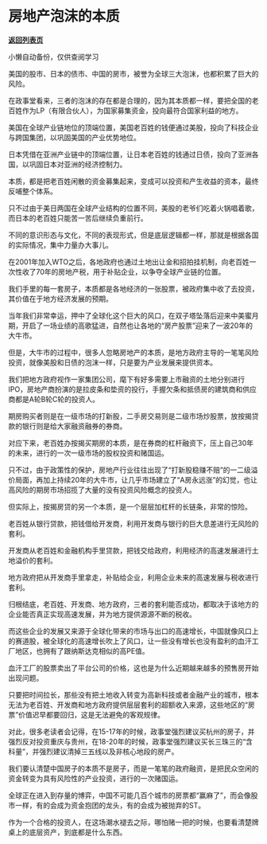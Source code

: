 # 房地产泡沫的本质

[**返回列表页**](/gzh/政事堂2019)

小懒自动备份，仅供查阅学习

美国的股市、日本的债市、中国的房市，被誉为全球三大泡沫，也都积累了巨大的风险。  

在政事堂看来，三者的泡沫的存在都是合理的，因为其本质都一样，要把全国的老百姓作为LP（有限合伙人），为国家募集资金，投向最符合国家利益的地方。

美国在全球产业链地位的顶端位置，美国老百姓的钱便通过美股，投向了科技企业与跨国集团，以巩固美国的产业优势地位。

日本凭借在亚洲产业链中的顶端位置，让日本老百姓的钱通过日债，投向了亚洲各国，以巩固日本对亚洲的经济控制力。

本质，都是把老百姓闲散的资金募集起来，变成可以投资和产生收益的资本，最终反哺整个体系。

只不过由于美日两国在全球产业结构的位置不同，美股的老爷们吃着火锅唱着歌，而日本的老百姓只能苦一苦后继续负重前行。  

不同的意识形态与文化，不同的表现形式，但是底层逻辑都一样，那就是根据各国的实际情况，集中力量办大事儿。

在2001年加入WTO之后，各地政府也通过土地出让金和招拍挂机制，向老百姓一次性收了70年的房地产税，用于补贴企业，以争夺全球产业链的位置。

我们手里的每一套房子，本质都是各地经济的一张股票，被政府集中收了去投资，其价值在于地方经济发展的预期。  

当年我们非常幸运，押中了全球化这个巨大的风口，在双子塔坠落后迎来中美蜜月期，开启了一场业绩的高歌猛进，自然也让各地的“房产股票”迎来了一波20年的大牛市。

但是，大牛市的过程中，很多人忽略房地产的本质，是地方政府主导的一笔笔风险投资，就像美股和日债的泡沫一样，只是要为产业发展来提供资本。

我们把地方政府视作一家集团公司，麾下有好多需要上市融资的土地分别进行IPO，房地产商扮演的是拉皮条和垫资的投行，手握欠条和抵债房的建筑商和供应商都是A轮B轮C轮的投资人。

期房购买者则是在一级市场的打新股，二手房交易则是二级市场炒股票，放按揭贷款的银行则是给大家融资融券的券商。

对应下来，老百姓办按揭买期房的本质，是在券商的杠杆融资下，压上自己30年的未来，进行的一次一级市场的股权投资和赌国运。

只不过，由于政策性的保护，房地产行业往往出现了“打新股稳赚不赔”的一二级溢价局面，再加上持续20年的大牛市，让几乎市场建立了“A房永远涨”的幻觉，也让高风险的期房市场招揽了大量的没有投资风险概念的投资人。

但实际上，按揭房贷的另一个本质，是一个层层加杠杆的长链条，非常的惊险。

老百姓从银行贷款，把钱借给开发商，利用开发商与银行的巨大息差进行无风险的套利。

开发商从老百姓和金融机构手里贷款，把钱交给政府，利用经济的高速发展进行土地溢价的套利。

地方政府把从开发商手里拿走，补贴给企业，利用企业未来的高速发展与税收进行套利。  

归根结底，老百姓、开发商、地方政府，三者的套利能否成功，都取决于该地方的企业能否真正实现高速发展，并为地方提供源源不断的税收。  

而这些企业的发展又来源于全球化带来的市场与出口的高速增长，中国就像风口上的赛道股，被全球化的高速增长吹上了风口，让一些没有增长也没有盈利的血汗工厂地区，也拥有了跟纳斯达克相似的高PE值。

血汗工厂的股票卖出了平台公司的价格，这也是为什么近期越来越多的预售房开始出现问题。  

只要把时间拉长，那些没有把土地收入转变为高新科技或者金融产业的城市，根本无法为老百姓、开发商和地方政府提供层层套利的超额收入来源，这些地区的“房票”价值迟早都要回归，这是无法避免的客观规律。

对此，很多老读者会记得，在15-17年的时候，政事堂强烈建议买杭州的房子，并强烈反对投资重庆与贵州，在18-20年的时候，政事堂强烈建议买长三珠三的“含科量”，并强烈建议清掉三五线以及非核心地段的房产。

我们要认清楚中国房子的本质不是房子，而是一笔笔的政府融资，是把民众空闲的资金转变为具有风险性的产业投资，进行的一次赌国运。

全球正在进入到存量的博弈，中国不可能几百个城市的房票都“赢麻了”，而会像股市一样，有的会成为资金抱团的龙头，有的会成为被抛弃的ST。

作为一个合格的投资人，在这场潮水褪去之际，哪怕赌一把的时候，也要看清楚牌桌上的底层资产，到底都是什么东西。

